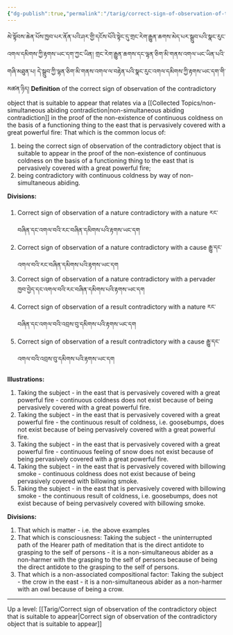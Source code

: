 ```yaml
---
{"dg-publish":true,"permalink":"/tarig/correct-sign-of-observation-of-the-contradictory-object-that-is-suitable-to-appear-that-relates-via-a-non-simultaneous-abiding-contradiction/"}
---
```


མེ་སྟོབས་ཆེན་པོས་ཁྱབ་པར་ནོན་པའི་ཤར་གྱི་དངོས་པོའི་སྟེང་དུ་གྲང་རེག་རྒྱུན་ཆགས་མེད་པར་སྒྲུབ་པའི་སྣང་རུང་འགལ་དམིགས་ཀྱི་རྟགས་ཡང་དག་ཀྱང་ཡིན། 
གྲང་རེག་རྒྱུན་ཆགས་དང་ལྷན་ཅིག་མི་གནས་འགལ་ཡང་ཡིན་པའི་གཞི་མཐུན་པ། 
དེ་སྒྲུབ་ཀྱི་ལྷན་ཅིག་མི་གནས་འགལ་ལ་བརྟེན་པའི་སྣང་རུང་འགལ་དམིགས་ཀྱི་རྟགས་ཡང་དག་གི་མཚན་ཉིད།
**Definition** of the correct sign of observation of the contradictory object that is suitable to appear that relates via a [[Collected Topics/non-simultaneous abiding contradiction\|non-simultaneous abiding contradiction]] in the proof of the non-existence of continuous coldness on the basis of a functioning thing to the east that is pervasively covered with a great powerful fire:
That which is the common locus of:
1. being the correct sign of observation of the contradictory object that is suitable to appear in the proof of the non-existence of continuous coldness on the basis of a functioning thing to the east that is pervasively covered with a great powerful fire;
2. being contradictory with continuous coldness by way of non-simultaneous abiding.

**Divisions:**
1. Correct sign of observation of a nature contradictory with a nature
   རང་བཞིན་དང་འགལ་བའི་རང་བཞིན་དམིགས་པའི་རྟགས་ཡང་དག
2. Correct sign of observation of a nature contradictory with a cause
   རྒྱུ་དང་འགལ་བའི་རང་བཞིན་དམིགས་པའི་རྟགས་ཡང་དག
3. Correct sign of observation of a nature contradictory with a pervader
   ཁྱབ་བྱེད་དང་འགལ་བའི་རང་བཞིན་དམིགས་པའི་རྟགས་ཡང་དག
4. Correct sign of observation of a result contradictory with a nature
   རང་བཞིན་དང་འགལ་བའི་འབྲས་བུ་དམིགས་པའི་རྟགས་ཡང་དག
5. Correct sign of observation of a result contradictory with a cause
   རྒྱུ་དང་འགལ་བའི་འབྲས་བུ་དམིགས་པའི་རྟགས་ཡང་དག

**Illustrations:**
1. Taking the subject - in the east that is pervasively covered with a great powerful fire - continuous coldness does not exist because of being pervasively covered with a great powerful fire.
2. Taking the subject - in the east that is pervasively covered with a great powerful fire - the continuous result of coldness, i.e. goosebumps, does not exist because of being pervasively covered with a great powerful fire.
3. Taking the subject - in the east that is pervasively covered with a great powerful fire - continuous feeling of snow does not exist because of being pervasively covered with a great powerful fire.
4. Taking the subject - in the east that is pervasively covered with billowing smoke - continuous coldness does not exist because of being pervasively covered with billowing smoke.
5. Taking the subject - in the east that is pervasively covered with billowing smoke - the continuous result of coldness, i.e. goosebumps, does not exist because of being pervasively covered with billowing smoke.

**Divisions:**
1. That which is matter - i.e. the above examples
2. That which is consciousness:
   Taking the subject - the uninterrupted path of the Hearer path of meditation that is the direct antidote to grasping to the self of persons - it is a non-simultaneous abider as a non-harmer with the grasping to the self of persons because of being the direct antidote to the grasping to the self of persons.
3. That which is a non-associated compositional factor:
   Taking the subject - the crow in the east - it is a non-simultaneous abider as a non-harmer with an owl because of being a crow.

---
Up a level: [[Tarig/Correct sign of observation of the contradictory object that is suitable to appear\|Correct sign of observation of the contradictory object that is suitable to appear]]